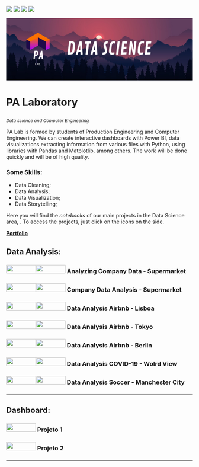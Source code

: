 <a href='https://br.fiverr.com/pa_lab/do-data-analysis-using-python-on-google-colab-and-pandas'><img src="https://img.shields.io/badge/fiverr-1DBF73?style=for-the-badge&amp;logo=fiverr&amp;logoColor=white"></a> 
<a href='https://instagram.com/palaboratory?utm_medium=copy_link'><img src="https://img.shields.io/badge/Instagram-E4405F?style=for-the-badge&logo=instagram&logoColor=white"></a>
<a href="https://medium.com/@palab"><img src="https://img.shields.io/badge/Medium-12100E?style=for-the-badge&logo=medium&logoColor=white"></a>
<a href='https://github.com/PAlab0'><img src="https://img.shields.io/badge/GitHub-100000?style=for-the-badge&logo=github&logoColor=white"></a>


<p align="center">
  <img src="/DATA SCIENCE (2).png" width="700px">
</p>

# PA Laboratory
<sub>*Data science and Computer Engineering*</sub>

PA Lab is formed by students of Production Engineering and Computer Engineering. We can create interactive dashboards with Power BI, data visualizations extracting information from various files with Python, using libraries with Pandas and Matplotlib, among others. The work will be done quickly and will be of high quality.

### **Some Skills:**

* Data Cleaning;
* Data Analysis;
* Data Visualization;
* Data Storytelling;


Here you will find the *notebooks* of our main projects in the Data Science area, . To access the projects, just click on the icons on the side.

<a href="#"><b>Portfolio</b></a>

## Data Analysis:

<h3><a href='https://github.com/antoniomlo/Data_Science/blob/main/Analisando_Dados_da_Empresa_Supermercado.ipynb.ipynb'><img height= "23px" width="80px"src="https://img.shields.io/badge/Jupyter-F37626.svg?&amp;style=for-the-badge&amp;logo=Jupyter&amp;logoColor=white"><a href='https://www.canva.com/design/DAEzF06uKlI/baZxR2F5kC_BJPqpmDehIQ/view?utm_content=DAEzF06uKlI&utm_campaign=designshare&utm_medium=link&utm_source=sharebutton'><img height= "23px" width="80px"src="https://img.shields.io/badge/Canva-%2300C4CC.svg?&style=for-the-badge&logo=Canva&logoColor=white"></a>     Analyzing Company Data - Supermarket
<h3>

<h3><a href='https://github.com/carvalhopinheiro/Ciencia-de-Dados/blob/main/An%C3%A1lise_de_Dados_Empresa_de_Supermercado.ipynb'><img height= "23px" width="80px"src="https://img.shields.io/badge/Jupyter-F37626.svg?&amp;style=for-the-badge&amp;logo=Jupyter&amp;logoColor=white"><a href='https://medium.com/@carvalhopinheiro/an%C3%A1lise-de-dados-empresa-de-supermercado-6f05c58c8422?p=6f05c58c8422'><img height= "23px" width="80px"src="https://img.shields.io/badge/Medium-12100E?style=for-the-badge&logo=medium&logoColor=white"></a>     Company Data Analysis - Supermarket
<h3>
  
<h3><a href='https://colab.research.google.com/github/antoniomlo/Data_Science/blob/main/Analisando_os_Dados_do_Airbnb_Lisboa.ipynb'><img height= "23px" width="80px"src="https://img.shields.io/badge/Jupyter-F37626.svg?&amp;style=for-the-badge&amp;logo=Jupyter&amp;logoColor=white"><a href='https://medium.com/@antoniomlo/an%C3%A1lise-de-dados-airbnb-lisboa-7f1954598ded'><img height= "23px" width="80px"src="https://img.shields.io/badge/Medium-12100E?style=for-the-badge&logo=medium&logoColor=white"></a>     Data Analysis Airbnb - Lisboa
<h3>
  
<h3><a href='https://colab.research.google.com/github/carvalhopinheiro/Ciencia-de-Dados/blob/main/Analisando_os_Dados_do_Airbnb.ipynb'><img height= "23px" width="80px"src="https://img.shields.io/badge/Jupyter-F37626.svg?&amp;style=for-the-badge&amp;logo=Jupyter&amp;logoColor=white"><a href='https://medium.com/@carvalhopinheiro/analise-de-dados-airbnb-tokyo-regi%C3%A3o-de-kant%C5%8D-bd9d904120cd'><img height= "23px" width="80px"src="https://img.shields.io/badge/Medium-12100E?style=for-the-badge&logo=medium&logoColor=white"></a>     Data Analysis Airbnb - Tokyo
<h3>
  
<h3><a href='https://github.com/antoniomlo/Data_Science/blob/main/Analisando_os_Dados_do_Airbnb_Lisboa.ipynb'><img height= "23px" width="80px"src="https://img.shields.io/badge/Jupyter-F37626.svg?&amp;style=for-the-badge&amp;logo=Jupyter&amp;logoColor=white"><a href='https://medium.com/@arthurlanger34/an%C3%A1lise-de-dados-do-airbnb-berlim-73476b85c533?p=73476b85c533'><img height= "23px" width="80px"src="https://img.shields.io/badge/Medium-12100E?style=for-the-badge&logo=medium&logoColor=white"></a>     Data Analysis Airbnb - Berlin
<h3>
  
<h3><a href='https://colab.research.google.com/github/carvalhopinheiro/Ciencia-de-Dados/blob/main/Panorama_do_COVID_19_Brasil.ipynb#scrollTo=kLI0gJtzDGuQ'><img height= "23px" width="80px"src="https://img.shields.io/badge/Jupyter-F37626.svg?&amp;style=for-the-badge&amp;logo=Jupyter&amp;logoColor=white"><a href='https://medium.com/@carvalhopinheiro/panorama-do-covid-19-no-brasil-2e18c77ba965'><img height= "23px" width="80px"src="https://img.shields.io/badge/Medium-12100E?style=for-the-badge&logo=medium&logoColor=white"></a>     Data Analysis COVID-19 - Wolrd View
<h3>
  
<h3><a href='https://github.com/antoniomlo/Data_Science/blob/main/Analisando_os_Dados_do_Airbnb_Lisboa.ipynb'><img height= "23px" width="80px"src="https://img.shields.io/badge/Jupyter-F37626.svg?&amp;style=for-the-badge&amp;logo=Jupyter&amp;logoColor=white"><a href='https://www.linkedin.com/in/antonio-melo-6b3927201/'><img height= "23px" width="80px"src="https://img.shields.io/badge/Medium-12100E?style=for-the-badge&logo=medium&logoColor=white"></a>     Data Analysis Soccer - Manchester City
<h3>  
  
  ---

## Dashboard:

<h3><a href="https://www.linkedin.com/in/antonio-melo-6b3927201/"><img height= "23px" width="80px" src="https://img.shields.io/badge/PowerBI-F2C811?style=for-the-badge&logo=Power%20BI&logoColor=white"></a>     Projeto 1<h3>

<h3><a href="https://www.linkedin.com/in/antonio-melo-6b3927201/"><img height= "23px" width="80px" src="https://img.shields.io/badge/Python-3776AB?style=for-the-badge&logo=python&logoColor=white"></a>     Projeto 2<h3>

---
